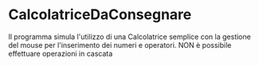# CalcolatriceDaConsegnare
Il programma simula l'utilizzo di una Calcolatrice semplice con la gestione del mouse per l'inserimento dei numeri e operatori. NON è possibile effettuare operazioni in cascata 
